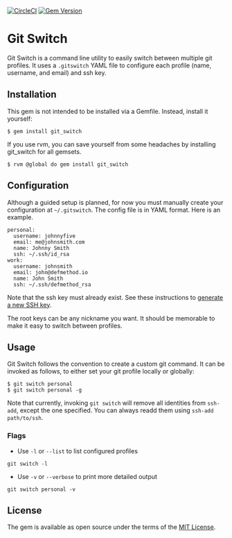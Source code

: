 [![CircleCI](https://circleci.com/gh/randallreedjr/git_switch.svg?style=shield)](https://circleci.com/gh/randallreedjr/git_switch)
[![Gem Version](https://badge.fury.io/rb/git_switch.svg)](https://badge.fury.io/rb/git_switch)

# Git Switch

Git Switch is a command line utility to easily switch between multiple git profiles. It uses a `.gitswitch` YAML file to configure each profile (name, username, and email) and ssh key.

## Installation

This gem is not intended to be installed via a Gemfile. Instead, install it yourself:

```
$ gem install git_switch
```

If you use rvm, you can save yourself from some headaches by installing git_switch for all gemsets.

```
$ rvm @global do gem install git_switch
```

## Configuration

Although a guided setup is planned, for now you must manually create your configuration at `~/.gitswitch`. The config file is in YAML format. Here is an example.

```
personal:
  username: johnnyfive
  email: me@johnsmith.com
  name: Johnny Smith
  ssh: ~/.ssh/id_rsa
work:
  username: johnsmith
  email: john@defmethod.io
  name: John Smith
  ssh: ~/.ssh/defmethod_rsa
```

Note that the ssh key must already exist. See these instructions to [generate a new SSH key](https://help.github.com/articles/generating-a-new-ssh-key-and-adding-it-to-the-ssh-agent/).

The root keys can be any nickname you want. It should be memorable to make it easy to switch between profiles.

## Usage

Git Switch follows the convention to create a custom git command. It can be invoked as follows, to either set your git profile locally or globally:

```
$ git switch personal
$ git switch personal -g
```

Note that currently, invoking `git switch` will remove all identities from `ssh-add`, except the one specified. You can always readd them using `ssh-add path/to/ssh`.

### Flags

* Use `-l` or `--list` to list configured profiles
```
git switch -l
```

* Use `-v` or `--verbose` to print more detailed output
```
git switch personal -v
```

## License

The gem is available as open source under the terms of the [MIT License](https://opensource.org/licenses/MIT).
